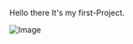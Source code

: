 Hello there
It's my first-Project.


![Image](https://github.com/user-attachments/assets/bb918e3c-d134-4b88-af6c-5f66ad25a5ca)
